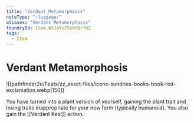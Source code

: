 ```yaml
---
title: "Verdant Metamorphosis"
noteType: ":luggage:"
aliases: "Verdant Metamorphosis"
foundryId: Item.W3JoYz2SG6HQrfQZ
tags:
  - Item
---
```


# Verdant Metamorphosis
![[pathfinder2e/Feats/zz_asset-files/icons-sundries-books-book-red-exclamation.webp|150]]

You have turned into a plant version of yourself, gaining the plant trait and losing traits inappropriate for your new form (typically humanoid). You also gain the [[Verdant Rest]] action.
